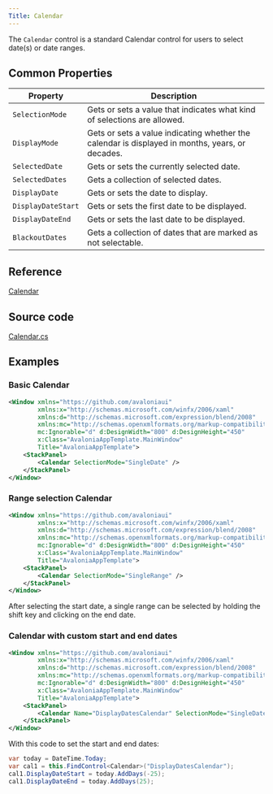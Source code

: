 ```yaml
---
Title: Calendar
---
```

The `Calendar` control is a standard Calendar control for users to select date(s) or date ranges.

## Common Properties

|Property|Description|
|--------|-----------|
|`SelectionMode`|Gets or sets a value that indicates what kind of selections are allowed.|
|`DisplayMode`|Gets or sets a value indicating whether the calendar is displayed in months, years, or decades.|
|`SelectedDate`|Gets or sets the currently selected date.|
|`SelectedDates`|Gets a collection of selected dates.|
|`DisplayDate`|Gets or sets the date to display.|
|`DisplayDateStart`|Gets or sets the first date to be displayed.|
|`DisplayDateEnd`|Gets or sets the last date to be displayed.|
|`BlackoutDates`|Gets a collection of dates that are marked as not selectable.|

## Reference
[Calendar](http://reference.avaloniaui.net/api/Avalonia.Controls/Calendar/)

## Source code
[Calendar.cs](https://github.com/AvaloniaUI/Avalonia/blob/master/src/Avalonia.Controls/Calendar/Calendar.cs)

## Examples

### Basic Calendar

```xml
<Window xmlns="https://github.com/avaloniaui"
        xmlns:x="http://schemas.microsoft.com/winfx/2006/xaml"
        xmlns:d="http://schemas.microsoft.com/expression/blend/2008"
        xmlns:mc="http://schemas.openxmlformats.org/markup-compatibility/2006"
        mc:Ignorable="d" d:DesignWidth="800" d:DesignHeight="450"
        x:Class="AvaloniaAppTemplate.MainWindow"
        Title="AvaloniaAppTemplate">
	<StackPanel>
		<Calendar SelectionMode="SingleDate" />
	</StackPanel>
</Window>
```

### Range selection Calendar

```xml
<Window xmlns="https://github.com/avaloniaui"
        xmlns:x="http://schemas.microsoft.com/winfx/2006/xaml"
        xmlns:d="http://schemas.microsoft.com/expression/blend/2008"
        xmlns:mc="http://schemas.openxmlformats.org/markup-compatibility/2006"
        mc:Ignorable="d" d:DesignWidth="800" d:DesignHeight="450"
        x:Class="AvaloniaAppTemplate.MainWindow"
        Title="AvaloniaAppTemplate">
	<StackPanel>
		<Calendar SelectionMode="SingleRange" />
	</StackPanel>
</Window>
```

After selecting the start date, a single range can be selected by holding the shift key and clicking on the end date.

### Calendar with custom start and end dates

```xml
<Window xmlns="https://github.com/avaloniaui"
        xmlns:x="http://schemas.microsoft.com/winfx/2006/xaml"
        xmlns:d="http://schemas.microsoft.com/expression/blend/2008"
        xmlns:mc="http://schemas.openxmlformats.org/markup-compatibility/2006"
        mc:Ignorable="d" d:DesignWidth="800" d:DesignHeight="450"
        x:Class="AvaloniaAppTemplate.MainWindow"
        Title="AvaloniaAppTemplate">
	<StackPanel>
		<Calendar Name="DisplayDatesCalendar" SelectionMode="SingleDate"/>
	</StackPanel>
</Window>
```

With this code to set the start and end dates:

```cs
var today = DateTime.Today; 
var cal1 = this.FindControl<Calendar>("DisplayDatesCalendar");
cal1.DisplayDateStart = today.AddDays(-25);
cal1.DisplayDateEnd = today.AddDays(25);
```


